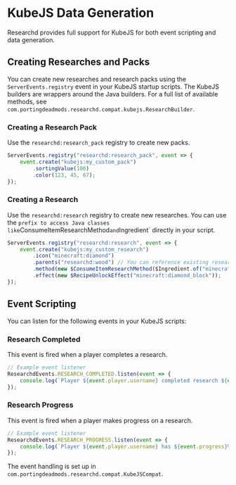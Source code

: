 # KubeJS Data Generation

Researchd provides full support for KubeJS for both event scripting and data generation.

## Creating Researches and Packs

You can create new researches and research packs using the `ServerEvents.registry` event in your KubeJS startup scripts. The KubeJS builders are wrappers around the Java builders. For a full list of available methods, see `com.portingdeadmods.researchd.compat.kubejs.ResearchBuilder`.

### Creating a Research Pack

Use the `researchd:research_pack` registry to create new packs.

```javascript
ServerEvents.registry("researchd:research_pack", event => {
    event.create("kubejs:my_custom_pack")
        .sortingValue(100)
        .color(123, 45, 67);
});
```

### Creating a Research

Use the `researchd:research` registry to create new researches. You can use the ` prefix to access Java classes like `ConsumeItemResearchMethod` and `Ingredient` directly in your script.

```javascript
ServerEvents.registry("researchd:research", event => {
    event.create("kubejs:my_custom_research")
        .icon("minecraft:diamond")
        .parents("researchd:wood") // You can reference existing researches here
        .method(new $ConsumeItemResearchMethod($Ingredient.of("minecraft:dirt"), 16))
        .effect(new $RecipeUnlockEffect("minecraft:diamond_block"));
});
```

## Event Scripting

You can listen for the following events in your KubeJS scripts:

### Research Completed

This event is fired when a player completes a research.

```javascript
// Example event listener
ResearchdEvents.RESEARCH_COMPLETED.listen(event => {
    console.log(`Player ${event.player.username} completed research ${event.research}`);
});
```

### Research Progress

This event is fired when a player makes progress on a research.

```javascript
// Example event listener
ResearchdEvents.RESEARCH_PROGRESS.listen(event => {
    console.log(`Player ${event.player.username} has ${event.progress}% progress on research ${event.research}`);
});
```

The event handling is set up in `com.portingdeadmods.researchd.compat.KubeJSCompat`.
